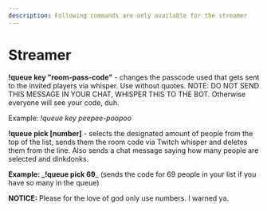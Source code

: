```yaml
---
description: Following commands are only available for the streamer
---
```


# Streamer

**!queue key "room-pass-code"** - changes the passcode used that gets sent to the invited players via whisper. Use without quotes. NOTE: DO NOT SEND THIS MESSAGE IN YOUR CHAT, WHISPER THIS TO THE BOT. Otherwise everyone will see your code, duh.

Example: _!queue key peepee-poopoo_



**!queue pick \[number]** - selects the designated amount of people from the top of the list, sends them the room code via Twitch whisper and deletes them from the line. Also sends a chat message saying how many people are selected and dinkdonks.

**Example: **_**!queue pick 69**_ (sends the code for 69 people in your list if you have so many in the queue)

**NOTICE:** Please for the love of god only use numbers. I warned ya.
